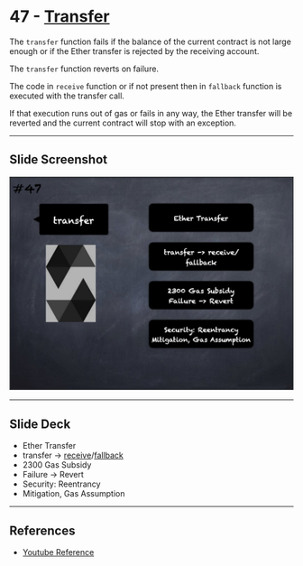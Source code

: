 # 47 - [Transfer](Transfer.md)
The `transfer` function fails if the balance of the current contract is not large enough or if the Ether transfer is rejected by the receiving account.

The `transfer` function reverts on failure. 

The code in `receive` function or if not present then in `fallback` function is executed with the transfer call. 

If that execution runs out of gas or fails in any way, the Ether transfer will be reverted and the current contract will stop with an exception.

___
## Slide Screenshot
![047.jpg](../../images/2.%20Solidity%20101/047.jpg)
___
## Slide Deck
- Ether Transfer
- transfer -> [receive](Receive%20Function.md)/[fallback](Fallback%20Function.md)
- 2300 Gas Subsidy
- Failure -> Revert
- Security: Reentrancy
- Mitigation, Gas Assumption
___
## References
- [Youtube Reference](https://youtu.be/6VIJpze1jbU?t=959)


